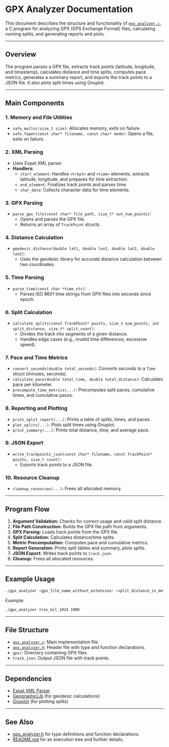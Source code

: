 # GPX Analyzer Documentation

This document describes the structure and functionality of [`gpx_analyzer.c`](running/gpx_analyzer.c), a C program for analyzing GPX (GPS Exchange Format) files, calculating running splits, and generating reports and plots.

---

## Overview

The program parses a GPX file, extracts track points (latitude, longitude, and timestamp), calculates distance and time splits, computes pace metrics, generates a summary report, and exports the track points to a JSON file. It also plots split times using Gnuplot.

---

## Main Components

### 1. **Memory and File Utilities**
- `safe_malloc(size_t size)`: Allocates memory, exits on failure.
- `safe_fopen(const char* filename, const char* mode)`: Opens a file, exits on failure.

### 2. **XML Parsing**
- Uses Expat XML parser.
- **Handlers:**
  - `start_element`: Handles `<trkpt>` and `<time>` elements, extracts latitude, longitude, and prepares for time extraction.
  - `end_element`: Finalizes track points and parses time.
  - `char_data`: Collects character data for time elements.

### 3. **GPX Parsing**
- `parse_gpx_file(const char* file_path, size_t* out_num_points)`: 
  - Opens and parses the GPX file.
  - Returns an array of `TrackPoint` structs.

### 4. **Distance Calculation**
- `geodesic_distance(double lat1, double lon1, double lat2, double lon2)`: 
  - Uses the geodesic library for accurate distance calculation between two coordinates.

### 5. **Time Parsing**
- `parse_time(const char *time_str)`: 
  - Parses ISO 8601 time strings from GPX files into seconds since epoch.

### 6. **Split Calculation**
- `calculate_splits(const TrackPoint* points, size_t num_points, int split_distance, size_t* split_count)`: 
  - Divides the track into segments of a given distance.
  - Handles edge cases (e.g., invalid time differences, excessive speed).

### 7. **Pace and Time Metrics**
- `convert_seconds(double total_seconds)`: Converts seconds to a `Time` struct (minutes, seconds).
- `calculate_pace(double total_time, double total_distance)`: Calculates pace per kilometer.
- `precompute_time_metrics(...)`: Precomputes split paces, cumulative times, and cumulative paces.

### 8. **Reporting and Plotting**
- `print_split_report(...)`: Prints a table of splits, times, and paces.
- `plot_splits(...)`: Plots split times using Gnuplot.
- `print_summary(...)`: Prints total distance, time, and average pace.

### 9. **JSON Export**
- `write_trackpoints_json(const char* filename, const TrackPoint* points, size_t count)`: 
  - Exports track points to a JSON file.

### 10. **Resource Cleanup**
- `cleanup_resources(...)`: Frees all allocated memory.

---

## Program Flow

1. **Argument Validation:** Checks for correct usage and valid split distance.
2. **File Path Construction:** Builds the GPX file path from arguments.
3. **GPX Parsing:** Loads track points from the GPX file.
4. **Split Calculation:** Calculates distance/time splits.
5. **Metric Precomputation:** Computes pace and cumulative metrics.
6. **Report Generation:** Prints split tables and summary, plots splits.
7. **JSON Export:** Writes track points to `track.json`.
8. **Cleanup:** Frees all allocated resources.

---

## Example Usage

```sh
./gpx_analyzer <gpx_file_name_without_extension> <split_distance_in_meters>
```

Example:
```sh
./gpx_analyzer tres_mil_1024 1000
```

---

## File Structure

- [`gpx_analyzer.c`](running/gpx_analyzer.c): Main implementation file.
- [`gpx_analyzer.h`](running/gpx_analyzer.h): Header file with type and function declarations.
- `gpx/`: Directory containing GPX files.
- `track.json`: Output JSON file with track points.

---

## Dependencies

- [Expat XML Parser](https://libexpat.github.io/)
- [GeographicLib](https://geographiclib.sourceforge.io/) (for geodesic calculations)
- [Gnuplot](http://www.gnuplot.info/) (for plotting splits)

---

## See Also

- [gpx_analyzer.h](running/gpx_analyzer.h) for type definitions and function declarations.
- [README.md](running/README.md) for an execution tree and further details.
